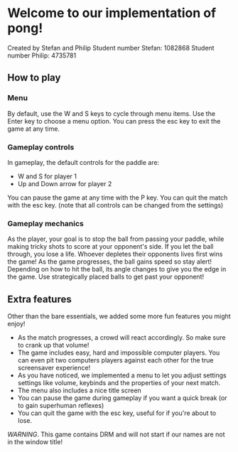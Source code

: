 # Welcome to our implementation of pong!

Created by Stefan and Philip
Student number Stefan: 1082868
Student number Philip: 4735781

## How to play
### Menu
By default, use the W and S keys to cycle through menu items. 
Use the Enter key to choose a menu option. 
You can press the esc key to exit the game at any time. 

### Gameplay controls
In gameplay, the default controls for the paddle are:
- W and S for player 1
- Up and Down arrow for player 2

You can pause the game at any time with the P key. 
You can quit the match with the esc key. 
(note that all controls can be changed from the settings)

### Gameplay mechanics
As the player, your goal is to stop the ball from passing your paddle, while making tricky shots to score at your opponent's side. If you let the ball through, you lose a life. Whoever depletes their opponents lives first wins the game! As the game progresses, the ball gains speed so stay alert! Depending on how to hit the ball, its angle changes to give you the edge in the game. Use strategically placed balls to get past your opponent! 

## Extra features
Other than the bare essentials, we added some more fun features you might enjoy!
- As the match progresses, a crowd will react accordingly. So make sure to crank up that volume!
- The game includes easy, hard and impossible computer players. You can even pit two computers players against each other for the true screensaver experience!
- As you have noticed, we implemented a menu to let you adjust settings settings like volume, keybinds and the properties of your next match. 
- The menu also includes a nice title screen
- You can pause the game during gameplay if you want a quick break (or to gain superhuman reflexes)
- You can quit the game with the esc key, useful for if you're about to lose. 


*WARNING*. This game contains DRM and will not start if our names are not in the window title!
